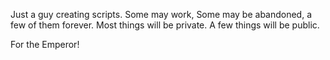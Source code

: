 Just a guy creating scripts.
Some may work, Some may be abandoned, a few of them forever.
Most things will be private.
A few things will be public.

For the Emperor!
